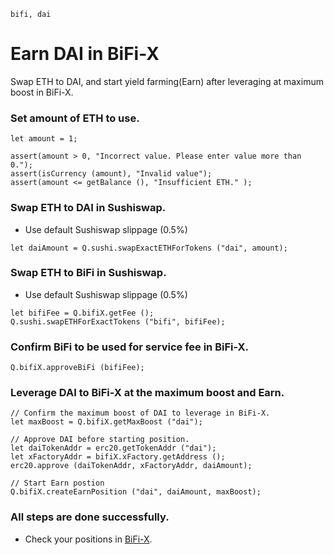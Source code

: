 ```meta-Currency
bifi, dai
```

# Earn DAI in BiFi-X

Swap ETH to DAI, and start yield farming(Earn) after leveraging at maximum boost in BiFi-X.

### Set amount of ETH to use.

```input ETH
let amount = 1;
```

```input-Verify
assert(amount > 0, "Incorrect value. Please enter value more than 0.");
assert(isCurrency (amount), "Invalid value");
assert(amount <= getBalance (), "Insufficient ETH." );
```

### Swap ETH to DAI in Sushiswap.

- Use default Sushiswap slippage (0.5%)

```taster
let daiAmount = Q.sushi.swapExactETHForTokens ("dai", amount);
```

### Swap ETH to BiFi in Sushiswap.

- Use default Sushiswap slippage (0.5%)

```taster
let bifiFee = Q.bifiX.getFee ();
Q.sushi.swapETHForExactTokens ("bifi", bifiFee);
```

### Confirm BiFi to be used for service fee in BiFi-X.

```taster
Q.bifiX.approveBiFi (bifiFee);
```

### Leverage DAI to BiFi-X at the maximum boost and Earn.

```taster
// Confirm the maximum boost of DAI to leverage in BiFi-X.
let maxBoost = Q.bifiX.getMaxBoost ("dai");

// Approve DAI before starting position.
let daiTokenAddr = erc20.getTokenAddr ("dai");
let xFactoryAddr = bifiX.xFactory.getAddress ();
erc20.approve (daiTokenAddr, xFactoryAddr, daiAmount);

// Start Earn postion
Q.bifiX.createEarnPosition ("dai", daiAmount, maxBoost);
```

### All steps are done successfully.

- Check your positions in [BiFi-X](https://x.bifi.finance/).
